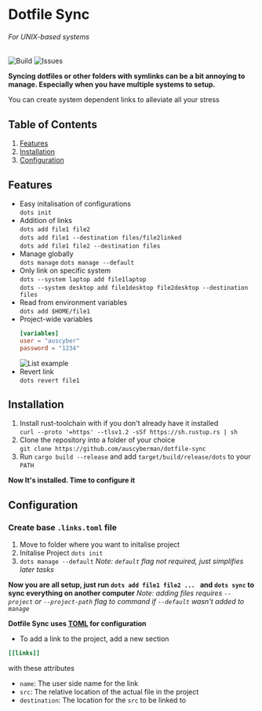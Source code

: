 
# Dotfile Sync 
###### For UNIX-based systems

![Build](https://img.shields.io/github/workflow/status/auscyberman/dotfile-sync/tests)
![Issues](https://img.shields.io/github/issues/auscyberman/dotfile-sync?color=pink)


**Syncing dotfiles or other folders with symlinks can be a bit annoying to manage. Especially when you have multiple systems to setup.**

You can create system dependent links to alleviate all your stress

## Table of Contents

1. [Features](#features)
2. [Installation](#installation)
3. [Configuration](#configuration)


## Features <a name="features"></a>

* Easy initalisation of configurations  
    `dots init`
* Addition of links  
    `dots add file1 file2`  
    `dots add file1 --destination files/file2linked`  
    `dots add file1 file2 --destination files`
* Manage globally  
    `dots manage`
    `dots manage --default`
* Only link on specific system  
    `dots --system laptop add file1laptop`  
    `dots --system desktop add file1desktop file2desktop --destination files`
* Read from environment variables  
    `dots add $HOME/file1`
* Project-wide variables
    ```toml
    [variables]
    user = "auscyber"
    password = "1234"
    ```
    ![List example](https://i.imgur.com/EMem4sN.png)
* Revert link  
    `dots revert file1`


## Installation <a name="installation"></a>

1. Install rust-toolchain with if you don't already have it installed  
    `curl --proto '=https' --tlsv1.2 -sSf https://sh.rustup.rs | sh` 
3. Clone the repository into a folder of your choice  
    `git clone https://github.com/auscyberman/dotfile-sync`
4. Run `cargo build --release` and add `target/build/release/dots` to your `PATH`

**Now It's installed. Time to configure it**

## Configuration <a name="configuration"></a>

### Create base `.links.toml` file
1. Move to folder where you want to initalise project
2. Initalise Project  `dots init` 
3. `dots manage --default` *Note: `default` flag not required, just simplifies later tasks*  

**Now you are all setup, just run `dots add file1 file2 ... ` and `dots sync` to sync everything on another computer**
*Note: adding files requires `--project` or `--project-path` flag to command if `--default` wasn't added to `manage`*

**Dotfile Sync uses [TOML](https://github.com/toml-lang/toml) for configuration**

* To add a link to the project, add a new section
```toml
[[links]]
```
with these attributes
* `name`: The user side name for the link
* `src`:  The relative location of the actual file in the project
* `destination`: The location for the `src` to be linked to



